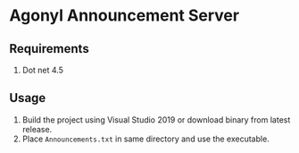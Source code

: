 # Agonyl Announcement Server

Requirements
------------
1. Dot net 4.5

Usage
------
1. Build the project using Visual Studio 2019 or download binary from latest release.
2. Place `Announcements.txt` in same directory and use the executable.
